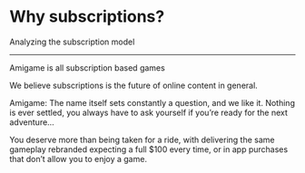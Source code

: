 # Why subscriptions?

Analyzing the subscription model 

---

Amigame is all subscription based games

We believe subscriptions is the future of online content in general.

Amigame: The name itself sets constantly a question, and we like it. Nothing is ever settled, you always have to ask yourself if you’re ready for the next adventure…

You deserve more than being taken for a ride, with delivering the same gameplay rebranded expecting a full $100 every time, or in app purchases that don’t allow you to enjoy a game.
